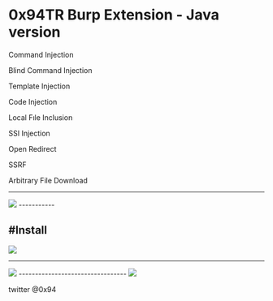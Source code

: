 
# 0x94TR Burp Extension - Java version

Command Injection

Blind Command Injection

Template Injection

Code Injection

Local Fıle Inclusion

SSI Injection

Open Redirect

SSRF

Arbitrary File Download

-----------

<img src="https://raw.githubusercontent.com/antichown/0x94TR/master/watch.gif">
-----------

#Install
-----------------------------
<img src="https://raw.githubusercontent.com/antichown/0x94TR/master/94_1.png">

---------------------------------

<img src="https://raw.githubusercontent.com/antichown/0x94TR/master/94_2.png">
---------------------------------

<img src="https://raw.githubusercontent.com/antichown/0x94TR/master/94_3.png">

twitter @0x94
